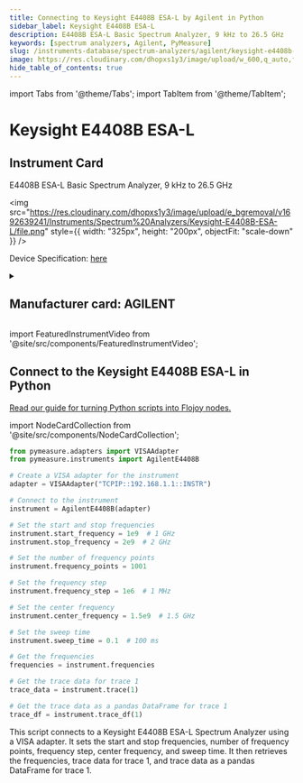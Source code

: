 ```yaml
---
title: Connecting to Keysight E4408B ESA-L by Agilent in Python
sidebar_label: Keysight E4408B ESA-L
description: E4408B ESA-L Basic Spectrum Analyzer, 9 kHz to 26.5 GHz
keywords: [spectrum analyzers, Agilent, PyMeasure]
slug: /instruments-database/spectrum-analyzers/agilent/keysight-e4408b-esa-l
image: https://res.cloudinary.com/dhopxs1y3/image/upload/w_600,q_auto,f_auto/e_bgremoval/v1692639241/Instruments/Spectrum%20Analyzers/Keysight-E4408B-ESA-L/file.jpg
hide_table_of_contents: true
---
```


import Tabs from '@theme/Tabs';
import TabItem from '@theme/TabItem';

# Keysight E4408B ESA-L

## Instrument Card

<div className="flex">

<div>

E4408B ESA-L Basic Spectrum Analyzer, 9 kHz to 26.5 GHz

</div>

<img src="https://res.cloudinary.com/dhopxs1y3/image/upload/e_bgremoval/v1692639241/Instruments/Spectrum%20Analyzers/Keysight-E4408B-ESA-L/file.png" style={{ width: "325px", height: "200px", objectFit: "scale-down" }} />

</div>

<div className="flex text-center">

<p>Device Specification: <a target="\_blank" href="https://www.keysight.com/us/en/assets/9018-03334/technical-specifications/9018-03334.pdf">here</a></p>

</div>

<details style={{ marginTop: "15px"}}>
<summary><h2>Manufacturer card: AGILENT</h2></summary>

<img src="https://res.cloudinary.com/dhopxs1y3/image/upload/v1692126006/Instruments/Vendor%20Logos/Agilent.png" style={{ width: "100%", height: "170px",objectFit: "scale-down" }} />

Keysight Technologies, or Keysight, is an American company that manufactures electronics test and measurement equipment and software.

<ul>
  <li>Headquarters: USA</li>
  <li>Yearly Revenue (millions, USD): 5420.0</li>
  <li>Vendor Website: <a href="https://www.keysight.com/us/en/home.html">here</a></li>
</ul>
</details>

import FeaturedInstrumentVideo from '@site/src/components/FeaturedInstrumentVideo';

<FeaturedInstrumentVideo category='SPECTRUM_ANALYZERS' manufacturer='AGILENT'></FeaturedInstrumentVideo>


## Connect to the Keysight E4408B ESA-L in Python

[Read our guide for turning Python scripts into Flojoy nodes.](https://docs.flojoy.ai/custom-nodes/creating-custom-node/)

import NodeCardCollection from '@site/src/components/NodeCardCollection';

<Tabs>

<TabItem value="Flojoy" label="Flojoy" className="flojoy-instrument-tabs">

<NodeCardCollection category='SPECTRUM_ANALYZERS' manufacturer='AGILENT'></NodeCardCollection>

</TabItem>
<TabItem value="PyMeasure" label="PyMeasure">

```python
from pymeasure.adapters import VISAAdapter
from pymeasure.instruments import AgilentE4408B

# Create a VISA adapter for the instrument
adapter = VISAAdapter("TCPIP::192.168.1.1::INSTR")

# Connect to the instrument
instrument = AgilentE4408B(adapter)

# Set the start and stop frequencies
instrument.start_frequency = 1e9  # 1 GHz
instrument.stop_frequency = 2e9  # 2 GHz

# Set the number of frequency points
instrument.frequency_points = 1001

# Set the frequency step
instrument.frequency_step = 1e6  # 1 MHz

# Set the center frequency
instrument.center_frequency = 1.5e9  # 1.5 GHz

# Set the sweep time
instrument.sweep_time = 0.1  # 100 ms

# Get the frequencies
frequencies = instrument.frequencies

# Get the trace data for trace 1
trace_data = instrument.trace(1)

# Get the trace data as a pandas DataFrame for trace 1
trace_df = instrument.trace_df(1)
```

This script connects to a Keysight E4408B ESA-L Spectrum Analyzer using a VISA adapter. It sets the start and stop frequencies, number of frequency points, frequency step, center frequency, and sweep time. It then retrieves the frequencies, trace data for trace 1, and trace data as a pandas DataFrame for trace 1.

</TabItem>
</Tabs>